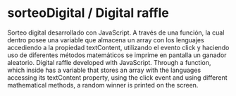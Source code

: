 # sorteoDigital / Digital raffle
Sorteo digital desarrollado con JavaScript.
A través de una función, la cual dentro posee una variable que almacena un array con los lenguajes accediendo a la propiedad textContent, utilizando el evento click y haciendo uso de diferentes métodos matemáticos se imprime en pantalla un ganador aleatorio.
Digital raffle developed with JavaScript.
Through a function, which inside has a variable that stores an array with the languages accessing its textContent property, using the click event and using different mathematical methods, a random winner is printed on the screen.
